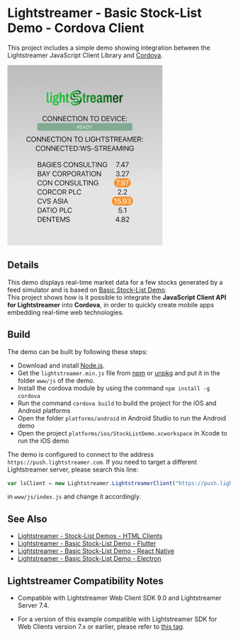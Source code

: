 # Lightstreamer - Basic Stock-List Demo - Cordova Client

This project includes a simple demo showing integration between the Lightstreamer JavaScript Client Library and [Cordova](https://cordova.apache.org).

<!-- START DESCRIPTION lightstreamer-example-stocklist-client-cordova -->

![Demo ScreenShot](screenshot-cordova.png)<br>

## Details

This demo displays real-time market data for a few stocks generated by a feed simulator and is based on [Basic Stock-List Demo](https://github.com/Lightstreamer/Lightstreamer-example-StockList-client-javascript#basic-stock-list-demo---html-client). <br>
This project shows how is it possible to integrate the <b>JavaScript Client API for Lightstreamer</b> into <b>Cordova</b>, in order to quickly create mobile apps embedding real-time web technologies.

<!-- END DESCRIPTION lightstreamer-example-stocklist-client-cordova -->

## Build

The demo can be built by following these steps:

* Download and install [Node.js](https://nodejs.org/). 
* Get the `lightstreamer.min.js` file from [npm](https://www.npmjs.com/package/lightstreamer-client-web) or [unpkg](https://unpkg.com/lightstreamer-client-web/lightstreamer.min.js) and put it in the folder `www/js` of the demo.
* Install the cordova module by using the command `npm install -g cordova`
* Run the command `cordova build` to build the project for the iOS and Android platforms
* Open the folder `platforms/android` in Android Studio to run the Android demo
* Open the project `platforms/ios/StockListDemo.xcworkspace` in Xcode to run the iOS demo

The demo is configured to connect to the address `https://push.lightstreamer.com`. If you need to target a different Lightstreamer server, please search this line:
```js
var lsClient = new Lightstreamer.LightstreamerClient("https://push.lightstreamer.com","DEMO");
```
in `www/js/index.js` and change it accordingly.<br>

## See Also

* [Lightstreamer - Stock-List Demos - HTML Clients](https://github.com/Lightstreamer/Lightstreamer-example-StockList-client-javascript#basic-stock-list-demo---html-client)
* [Lightstreamer - Basic Stock-List Demo - Flutter](https://github.com/Lightstreamer/Lightstreamer-example-StockList-client-flutter)
* [Lightstreamer - Basic Stock-List Demo - React Native](https://github.com/Lightstreamer/Lightstreamer-example-StockList-client-reactnative)
* [Lightstreamer - Basic Stock-List Demo - Electron](https://github.com/Lightstreamer/Lightstreamer-example-StockList-client-electron)

## Lightstreamer Compatibility Notes

* Compatible with Lightstreamer Web Client SDK 9.0 and Lightstreamer Server 7.4.

* For a version of this example compatible with Lightstreamer SDK for Web Clients version 7.x or earlier, please refer to [this tag](https://github.com/Lightstreamer/Lightstreamer-example-StockList-client-cordova/releases/tag/latest-for-client-7.x).
